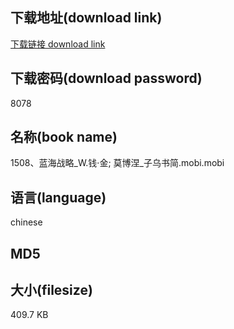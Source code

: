 ## 下载地址(download link)
[下载链接 download link](https://tutu365.netlify.app/?s=1508%E3%80%81%E8%93%9D%E6%B5%B7%E6%88%98%E7%95%A5_W.%E9%92%B1%C2%B7%E9%87%91%3B+%E8%8E%AB%E5%8D%9A%E6%B6%85_%E5%AD%90%E4%B9%8C%E4%B9%A6%E7%AE%80.mobi)

## 下载密码(download password)
8078

## 名称(book name)
1508、蓝海战略_W.钱·金; 莫博涅_子乌书简.mobi.mobi

## 语言(language)
chinese

## MD5


## 大小(filesize)
409.7 KB
